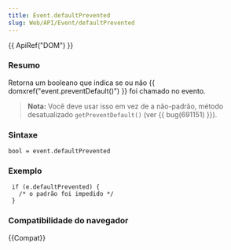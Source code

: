 ```yaml
---
title: Event.defaultPrevented
slug: Web/API/Event/defaultPrevented
---
```


{{ ApiRef("DOM") }}

### Resumo

Retorna um booleano que indica se ou não {{ domxref("event.preventDefault()") }} foi chamado no evento.

> **Nota:** Você deve usar isso em vez de a não-padrão, método desatualizado `getPreventDefault()` (ver {{ bug(691151) }}).

### Sintaxe

```
bool = event.defaultPrevented
```

### Exemplo

```
 if (e.defaultPrevented) {
   /* o padrão foi impedido */
 }
```

### Compatibilidade do navegador

{{Compat}}
